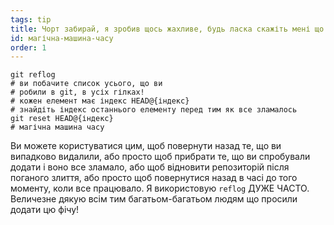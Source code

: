```yaml
---
tags: tip
title: Чорт забирай, я зробив щось жахливе, будь ласка скажіть мені що git має машину часу‽
id: магічна-машина-часу
order: 1
---
```


```git
git reflog
# ви побачите список усього, що ви
# робили в git, в усіх гілках!
# кожен елемент має індекс HEAD@{індекс}
# знайдіть індекс останнього елементу перед тим як все зламалось
git reset HEAD@{індекс}
# магічна машина часу
```

Ви можете користуватися цим, щоб повернути назад те, що ви випадково видалили, або просто щоб прибрати те, що ви спробували додати і воно все зламало, або щоб відновити репозиторій після поганого злиття, або просто щоб повернутися назад в часі до того моменту, коли все працювало. Я використовую `reflog` ДУЖЕ ЧАСТО. Величезне дякую всім тим багатьом-багатьом людям що просили додати цю фічу!
